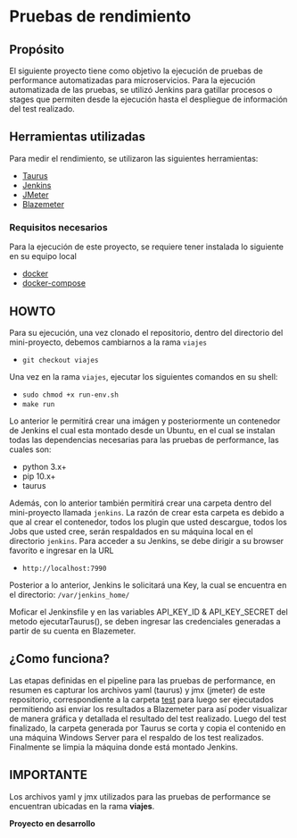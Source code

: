 # Pruebas de rendimiento
## Propósito
El siguiente proyecto tiene como objetivo la ejecución de pruebas de performance automatizadas para microservicios.
Para la ejecución automatizada de las pruebas, se utilizó Jenkins para gatillar procesos o stages que permiten desde la ejecución hasta el despliegue de información del test realizado.
## Herramientas utilizadas
Para medir el rendimiento, se utilizaron las siguientes herramientas:
* [Taurus](https://gettaurus.org/)
* [Jenkins](https://jenkins.io/)
* [JMeter](https://jmeter.apache.org/)
* [Blazemeter](https://www.blazemeter.com/)

### Requisitos necesarios
Para la ejecución de este proyecto, se requiere tener instalada lo siguiente en su equipo local
* [docker](https://www.docker.com/)
* [docker-compose](https://docs.docker.com/compose/)


## HOWTO
Para su ejecución, una vez clonado el repositorio, dentro del directorio del mini-proyecto, debemos cambiarnos a la rama `viajes`

* `git checkout viajes`

Una vez en la rama `viajes`, ejecutar los siguientes comandos en su shell:

* `sudo chmod +x run-env.sh`
* `make run`

Lo anterior le permitirá crear una imágen y posteriormente un contenedor de Jenkins el cual esta montado desde un Ubuntu, en el cual se instalan todas las dependencias necesarias para las pruebas de performance, las cuales son:

* python 3.x+
* pip 10.x+
* taurus

Además, con lo anterior también permitirá crear una carpeta dentro del mini-proyecto llamada `jenkins`. La razón de crear esta carpeta es debido a que al crear el contenedor, todos los plugin que usted descargue, todos los Jobs que usted cree, serán respaldados en su máquina local en el directorio `jenkins`.
Para acceder a su Jenkins, se debe dirigir a su browser favorito e ingresar en la URL

* `http://localhost:7990`

Posterior a lo anterior, Jenkins le solicitará una Key, la cual se encuentra en el directorio: `/var/jenkins_home/`


Moficar el Jenkinsfile y en las variables API_KEY_ID & API_KEY_SECRET del metodo ejecutarTaurus(), se deben ingresar las credenciales generadas a partir de su cuenta en Blazemeter.

## ¿Como funciona?

Las etapas definidas en el pipeline para las pruebas de performance, en resumen es capturar los archivos yaml (taurus) y jmx (jmeter) de este repositorio, correspondiente a la carpeta [test](/test) para luego ser ejecutados permitiendo asi enviar los resultados a Blazemeter para así poder visualizar de manera gráfica y detallada el resultado del test realizado. Luego del test finalizado, la carpeta generada por Taurus se corta y copia el contenido en una máquina Windows Server para el respaldo de los test realizados. Finalmente se limpia la máquina donde está montado Jenkins.

## IMPORTANTE
Los archivos yaml y jmx utilizados para las pruebas de performance se encuentran ubicadas en la rama **viajes**.

**Proyecto en desarrollo**